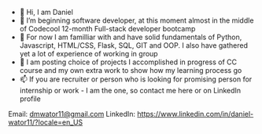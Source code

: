 - 👋 Hi, I am Daniel
- 🌱 I’m beginning software developer, at this moment almost in the middle of Codecool 12-month Full-stack developer bootcamp
- 💞️ For now I am familliar with and have solid fundamentals of Python, Javascript, HTML/CSS, Flask, SQL, GIT and OOP. I also have gathered yet a lot of experience of working in group  
- 👀 I am posting choice of projects I accomplished in progress of CC course and my own extra work to show how my learning process go 
- 📫 If you are recruiter or person who is looking for promising person for internship or work - I am the one, so contact me here or on LinkedIn profile  

 Email: dmwator11@gmail.com
 LinkedIn: https://www.linkedin.com/in/daniel-wator11/?locale=en_US

<!---
ddeer1109/ddeer1109 is a ✨ special ✨ repository because its `README.md` (this file) appears on your GitHub profile.
You can click the Preview link to take a look at your changes.
--->

